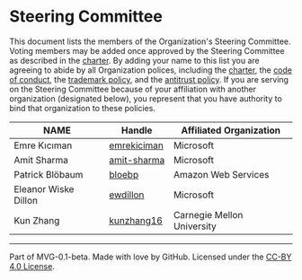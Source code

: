 # Steering Committee

This document lists the members of the Organization's Steering Committee. Voting members may be added once approved by the Steering Committee as described in the [charter](./CHARTER.md). By adding your name to this list you are agreeing to abide by all Organization polices, including the [charter](./CHARTER.md), the [code of conduct](./CODE-OF-CONDUCT.md), the [trademark policy](./TRADEMARKS.md), and the [antitrust policy](./ANTITRUST.md). If you are serving on the Steering Committee because of your affiliation with another organization (designated below), you represent that you have authority to bind that organization to these policies.

| **NAME** | **Handle** | **Affiliated Organization** |
| --- | --- | --- |
| Emre Kıcıman | [emrekiciman](https://github.com/emrekiciman) | Microsoft |
| Amit Sharma | [amit-sharma](https://github.com/amit-sharma) | Microsoft |
| Patrick Blöbaum | [bloebp](https://github.com/bloebp) | Amazon Web Services |
| Eleanor Wiske Dillon | [ewdillon](https://github.com/ewdillon) | Microsoft |
| Kun Zhang | [kunzhang16](https://github.com/kunzhang16) | Carnegie Mellon University |
---
Part of MVG-0.1-beta.
Made with love by GitHub. Licensed under the [CC-BY 4.0 License](https://creativecommons.org/licenses/by-sa/4.0/).
